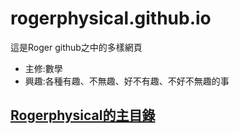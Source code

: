 # rogerphysical.github.io

這是Roger github之中的多樣網頁
* 主修:數學
* 興趣:各種有趣、不無趣、好不有趣、不好不無趣的事

## [Rogerphysical的主目錄](https://https://rogerphysical.github.io/)
